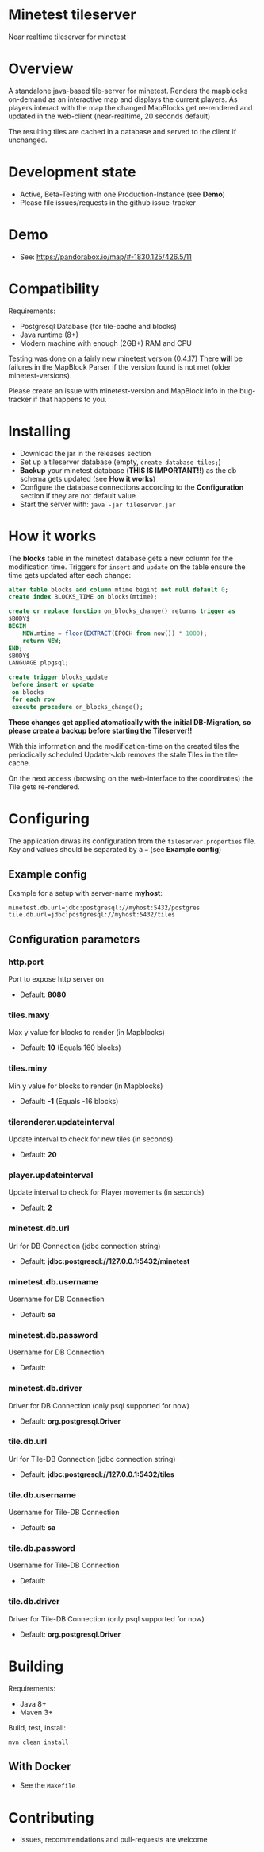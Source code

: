 Minetest tileserver
=======

Near realtime tileserver for minetest

# Overview

A standalone java-based tile-server for minetest.
Renders the mapblocks on-demand as an interactive map and displays the current players.
As players interact with the map the changed MapBlocks get re-rendered
and updated in the web-client (near-realtime, 20 seconds default)

The resulting tiles are cached in a database and served to the client if unchanged. 

# Development state

* Active, Beta-Testing with one Production-Instance (see **Demo**)
* Please file issues/requests in the github issue-tracker

# Demo

* See: https://pandorabox.io/map/#-1830.125/426.5/11

# Compatibility

Requirements:
- Postgresql Database (for tile-cache and blocks)
- Java runtime (8+)
- Modern machine with enough (2GB+) RAM and CPU

Testing was done on a fairly new minetest version (0.4.17)
There **will** be failures in the MapBlock Parser if the version found is not met (older minetest-versions).

Please create an issue with minetest-version and MapBlock info in the bug-tracker if that happens to you.

# Installing

* Download the jar in the releases section
* Set up a tileserver database (empty, `create database tiles;`)
* **Backup** your minetest database (**THIS IS IMPORTANT!!**) as the db schema gets updated (see **How it works**)
* Configure the database connections according to the **Configuration** section if they are not default value
* Start the server with: `java -jar tileserver.jar`

# How it works

The **blocks** table in the minetest database gets a new column for the modification time.
Triggers for `insert` and `update` on the table ensure the time gets updated after each change: 

```sql
alter table blocks add column mtime bigint not null default 0;
create index BLOCKS_TIME on blocks(mtime);

create or replace function on_blocks_change() returns trigger as
$BODY$
BEGIN
    NEW.mtime = floor(EXTRACT(EPOCH from now()) * 1000);
    return NEW;
END;
$BODY$
LANGUAGE plpgsql;

create trigger blocks_update
 before insert or update
 on blocks
 for each row
 execute procedure on_blocks_change();

```
**These changes get applied atomatically with the initial DB-Migration, so please create a backup before starting the Tileserver!!**

With this information and the modification-time on the created tiles the
periodically scheduled Updater-Job removes the stale Tiles in the tile-cache.

On the next access (browsing on the web-interface to the coordinates) the Tile gets re-rendered.

# Configuring

The application drwas its configuration from the `tileserver.properties` file.
Key and values should be separated by a `=` (see **Example config**)

## Example config

Example for a setup with server-name **myhost**:
```
minetest.db.url=jdbc:postgresql://myhost:5432/postgres
tile.db.url=jdbc:postgresql://myhost:5432/tiles
```

## Configuration parameters

### http.port
Port to expose http server on
* Default: **8080**

### tiles.maxy
Max y value for blocks to render (in Mapblocks)
* Default: **10** (Equals 160 blocks)

### tiles.miny
Min y value for blocks to render (in Mapblocks)
* Default: **-1** (Equals -16 blocks)

### tilerenderer.updateinterval
Update interval to check for new tiles (in seconds)
* Default: **20**

### player.updateinterval
Update interval to check for Player movements (in seconds)
* Default: **2**

### minetest.db.url
Url for DB Connection (jdbc connection string)
* Default: **jdbc:postgresql://127.0.0.1:5432/minetest**

### minetest.db.username
Username for DB Connection
* Default: **sa**

### minetest.db.password
Username for DB Connection
* Default:

### minetest.db.driver
Driver for DB Connection (only psql supported for now)
* Default: **org.postgresql.Driver**

### tile.db.url
Url for Tile-DB Connection (jdbc connection string)
* Default: **jdbc:postgresql://127.0.0.1:5432/tiles**

### tile.db.username
Username for Tile-DB Connection
* Default: **sa**

### tile.db.password
Username for Tile-DB Connection
* Default:

### tile.db.driver
Driver for Tile-DB Connection (only psql supported for now)
* Default: **org.postgresql.Driver**

# Building

Requirements:
* Java 8+
* Maven 3+

Build, test, install:
```
mvn clean install
```

## With Docker

* See the `Makefile`

# Contributing

* Issues, recommendations and pull-requests are welcome